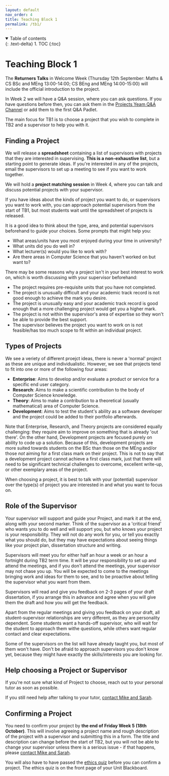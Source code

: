 ```yaml
---
layout: default
nav_order: 4
title: Teaching Block 1
permalink: /tb1/
---
```



<details open markdown="block">
<summary>
Table of contents
</summary>
{: .text-delta}
1. TOC
{:toc}
</details>

# Teaching Block 1

The **Returners Talks** in Welcome Week (Thursday 12th September:  Maths & CS BSc and MEng 13:00-14:00; CS BEng and MEng 14:00-15:00) will include the official introduction to the project.  

In Week 2 we will have a Q&A session, where you can ask questions.  If you have questions before then, you can ask them in the [Projects Yeam Q&A Channel](https://teams.microsoft.com/l/channel/19%3A6dad55759f244b258c80536771ee9401%40thread.tacv2/Project%20Q%20and%20A?groupId=2afc7cab-8743-48ed-aaaa-b0d542d2bb68&tenantId=b2e47f30-cd7d-4a4e-a5da-b18cf1a4151b) or add them to the first Q&A Padlet.  

The main focus for TB1 is to choose a project that you wish to
complete in TB2 and a supervisor to help you with it.

## Finding a Project

We will release a **spreadsheet** containing a list of supervisors with projects that they are interested in supervising. **This is a non-exhaustive list**, but a starting point to generate ideas.  If you're interested in any of the projects, email the supervisors to set up a meeting to see if you want to work together.  

We will hold a **project matching session** in Week 4, where you can talk and discuss potential projects with your supervisor.

If you have ideas about the kinds of project you want to do, or supervisors you want to work with, you can approach potential supervisors from the start of TB1, but most students wait until the spreadsheet of projects is released.

It is a good idea to think about the type, area, and potential supervisors beforehand to guide your choices.
Some prompts that might help you:

* What areas/units have you most enjoyed during your time in university?
* What units did you do well in?
* What lecturer(s) would you like to work with?
* Are there areas in Computer Science that you haven't worked on but want to?

There may be some reasons why a project isn't in your best interest to work on, which is worth discussing with your supervisor beforehand:

* The project requires pre-requisite units that you have not completed.
* The project is unusually difficult and your academic track record is not good enough to achieve the mark you desire.
* The project is unusually easy and your academic track record is good enough that a more challenging project would get you a higher mark.
* The project is not within the supervisor's area of expertise so they won't be able to provide the best support.
* The supervisor believes the project you want to work on is not feasible/has too much scope to fit within an individual project.

## Types of Projects

We see a veriety of different proejct ideas, there is never a 'normal' project as these are unique and individualistic.
However, we see that projects tend to fit into one or more of the following four areas:

* **Enterprise**: Aims to develop and/or evaluate a product or service for a specific end user category.
* **Research**: Aims to make a scientific contribution to the body of Computer Science knowledge.
* **Theory**: Aims to make a contribution to a theoretical (usually mathematical) area of Computer Science.
* **Development**: Aims to test the student's ability as a software developer and the project could be added to their portfolio afterwards.

Note that Enterprise, Research, and Theory projects are considered equally challenging: they require aim to improve on something that is already 'out there'.
On the other hand, Development projects are focused purely on ability to code up a solution.
Because of this, development projects are more suited towards students on the BSc than those on the MEng and/or those *not* aiming for a first class mark on their project.
This is not to say that a development project cannot achieve a first class mark, just that there will need to be significant technical challenges to overcome, excellent write-up, or other exemplary areas of the project.

When choosing a project, it is best to talk with your (potential) supervisor over the type(s) of project you are interested in and what you want to focus on.

## Role of the Supervisor

Your supervisor will support and guide your Project, and mark it at the end, along with your second marker. Think of the supervisor as a 'critical friend' who wants you to do well and will support you, but who knows your project is your responsibility. They will not do any work for you, or tell you exactly what you should do, but they may have expectations about seeing things like your project plan, dissertation structure and writing. 

Supervisors will meet you for either half an hour a week or an hour a fortnight during TB2 term time.  It will be your responsibility to set up  and attend the meetings, and if you don't attend the meetings, your supervisor may not chase you up. You will be expected to come to the meetings bringing work and ideas for them to see, and to be proactive about telling the supervisor what you want from them.  

Supervisors will read and give you feedback on 2-3 pages of your draft dissertation, if you arrange this in advance and agree when you will give them the draft and how you will get the feedback. 

Apart from the regular meetings and giving you feedback on your draft, all student-supervisor relationships are very different, as they are personality dependent.  Some students want a hands-off supervisor, who will wait for the student to approach them withe questions, while others want regular contact and clear expectations.  

Some of the supervisors on the list will have already taught you, but most of them won't have.  Don't be afraid to approach supervisors you don't know yet, because they might have exactly the skills/interests you are looking for.  

## Help choosing a Project or Supervisor

If you're not sure what kind of Project to choose, reach out to your personal tutor as soon as possible.  

If you still need help after talking to your tutor, [contact Mike and Sarah](/contact/).


## Confirming a Project

You need to confirm your project by  **the end of Friday Week 5 (18th October)**. This will involve agreeing a project name and rough description of the project with a supervisor and submitting this in a form. The title and description can change before the start of TB2, but you will not be able to change your supervisor unless there is a serious issue - if that happens, please [contact Mike and Sarah](/contact/).

You will also have to have passed the [ethics quiz](/ethics/#ethics-quiz) before you can confirm a project.  The ethics quiz is on the front page of your Unit Blackboard. 
